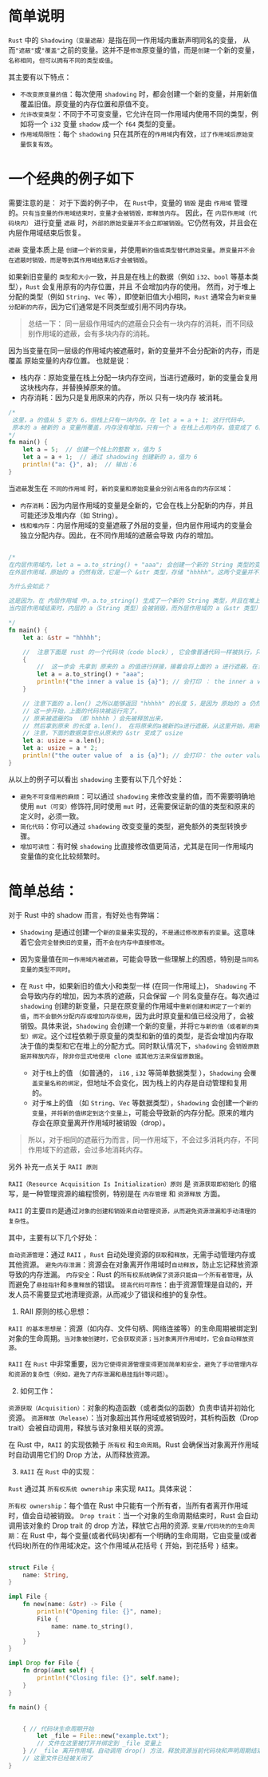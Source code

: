 
# 简单说明

`Rust` 中的 `Shadowing（变量遮蔽）`是指在同一作用域内重新声明同名的变量，
从而`"遮蔽"`或`"覆盖"`之前的变量。这并不是`修改`原变量的值，而是`创建`一个新的变量，`名称相同`，`但可以拥有不同的类型或值`。

其主要有以下特点：

 - `不改变原变量的值`：每次使用 `shadowing` 时，都会创建一个新的变量，并用新值覆盖旧值。原变量的内存位置和原值不变。
 - `允许改变类型`：不同于不可变变量，它允许在同一作用域内使用不同的类型，例如将一个 `i32` 变量 `shadow` 成一个 `f64` 类型的变量。
 - `作用域局限性`：每个 `shadowing` 只在其所在的`作用域`内有效，`过了作用域后原始变量恢复有效`。


# 一个经典的例子如下

需要注意的是： 对于下面的例子中，
在 `Rust`中，变量的 `销毁` 是由 `作用域` 管理的。`只有当变量的作用域结束时，变量才会被销毁，即释放内存`。
因此，在 `内层作用域（代码块内）` 进行变量 `遮蔽` 时，`外部的原始变量并不会立即被销毁`。它仍然有效，并且会在内层作用域结束后恢复。

`遮蔽` 变量本质上是 `创建一个新的变量`，并使用`新的值或类型替代原始变量`。`原变量并不会在遮蔽时销毁，而是等到其作用域结束后才会被销毁`。

如果新旧变量的 `类型`和`大小`一致，并且是在栈上的数据（例如 `i32`、`bool` 等基本类型），`Rust` 会复用原有的内存位置，并且 不会增加内存的使用。
然而，对于堆上分配的类型（例如 `String`、`Vec` 等），即使新旧值大小相同，`Rust` 通常会为`新变量分配新的内存`，因为它们通常是不同类型或引用不同内存块。


> 总结一下： 同一层级作用域内的遮蔽会只会有一块内存的消耗，而不同级别作用域的遮蔽，会有多块内存的消耗。

因为当变量在同一层级的作用域内被遮蔽时，新的变量并不会分配新的内存，而是 覆盖 原始变量的内存位置。
也就是说：
 - 栈内存：原始变量在栈上分配一块内存空间，当进行遮蔽时，新的变量会复用这块栈内存，并替换掉原来的值。
 - 内存消耗：因为只是复用原来的内存，所以 只有一块内存 被消耗。

```rust
/*
 这里，a 的值从 5 变为 6，但栈上只有一块内存。在 let a = a + 1; 这行代码中，
 原本的 a 被新的 a 变量所覆盖，内存没有增加，只有一个 a 在栈上占用内存，值变成了 6。
*/ 
fn main() {
    let a = 5;  // 创建一个栈上的整数 x，值为 5
    let a = a + 1;  // 通过 shadowing 创建新的 a，值为 6
    println!("a: {}", a);  // 输出：6
}


```


当`遮蔽`发生在 `不同的作用域` 时，`新的变量和原始变量会分别占用各自的内存区域`：
  - `内存消耗`：因为内层作用域的变量是全新的，它会在栈上分配新的内存，并且可能还涉及堆内存（如 String）。
  - `栈和堆内存`：内层作用域的变量遮蔽了外层的变量，但内层作用域内的变量会 独立分配内存。因此，在不同作用域的遮蔽会导致 内存的增加。

```rust

/*
在内层作用域内，let a = a.to_string() + "aaa"; 会创建一个新的 String 类型的变量 a，它会分配新的堆内存来存储 "hhhhhaaa"。
在外层作用域，原始的 a 仍然有效，它是一个 &str 类型，存储 "hhhhh"。这两个变量并不会共享内存，而是分别占用栈和堆上的内存区域。

为什么会如此？

这是因为，在 内层作用域 中，a.to_string() 生成了一个新的 String 类型，并且在堆上分配了内存。内层作用域的 a 会遮蔽外层作用域的 a，但是内层的 a 会创建新的内存块来存储数据。
当内层作用域结束时，内层的 a（String 类型）会被销毁，而外层作用域的 a（&str 类型）会恢复。

*/
fn main() {
    let a: &str = "hhhhh";

    //  注意下面是 rust 的一个代码块（code block）, 它会像普通代码一样被执行，只是不同点在于作用域的问题
    {
        //  这一步会 先拿到 原来的 a 的值进行拼接，接着会将上面的 a 进行遮蔽，在当前 代码块的作用域中使用新的 a
        let a = a.to_string() + "aaa"; 
        println!("the inner a value is {a}"); // 会打印 ： the inner a value is hhhhhaaa
    }

    // 注意下面的 a.len() 之所以能够返回 "hhhhh" 的长度 5，是因为 原始的 a 仍然在外部作用域中有效，并没有被销毁。
    // 这一步开始，上面的代码块被运行完了，
    // 原来被遮蔽的a （即 hhhhh ）会先被释放出来，
    // 然后拿到原来 的长度 a.len()， 在将原来的a被新的a进行遮蔽，从这里开始，用新的 a 将会作用于下面的整个过程
    // 注意，下面的数据类型也从原来的 &str 变成了 usize
    let a: usize = a.len();
    let a: usize = a * 2;
    println!("the outer value of  a is {a}"); // 会打印： the outer value of  a is 10
}


```


从以上的例子可以看出 `shadowing` 主要有以下几个好处：

 - `避免不可变借用的麻烦`：可以通过 `shadowing` 来修改变量的值，而不需要明确地使用 `mut（可变）`修饰符,同时使用 `mut` 时，还需要保证新的值的类型和原来的定义时，必须一致。
 - `简化代码`：你可以通过 `shadowing` 改变变量的类型，避免额外的类型转换步骤。
 - `增加可读性`：有时候 `shadowing` 比直接修改值更简洁，尤其是在同一作用域内变量值的变化比较频繁时。



# 简单总结：

对于 Rust 中的 shadow 而言，有好处也有弊端：

- `Shadowing` 是通过创建一个`新的变量`来实现的，`不是通过修改原有的变量`。这意味着它会`完全替换旧的变量`，而`不会在内存中直接修改`。
- 因为变量值在`同一作用域内被遮蔽`，可能会导致一些理解上的困惑，特别是`当同名变量的类型不同时`。
- 在 `Rust` 中，如果新旧的值大小和类型一样 (在同一作用域上)， `Shadowing` 不会导致内存的增加，因为本质的遮蔽，只会保留 `一个` 同名变量存在。每次通过 `shadowing` 创建的新变量，只是在原变量的作用域中`重新创建和绑定了一个新的值`，`而不会额外分配内存或增加内存使用`，因为此时原变量和值已经没用了，会被销毁。具体来说，`Shadowing` 会创建一个新的变量，并将`它与新的值（或者新的类型）绑定`。这个过程依赖于原变量的类型和新的值的类型，是否会增加内存取决于值的类型和它在堆上的分配方式。同时默认情况下，`shadowing` 会`销毁原数据并释放内存`，`除非你显式地使用 clone 或其他方法来保留原数据`。
   
   - 对于`栈`上的值 （如普通的， `i16` , `i32` 等简单数据类型 ），`Shadowing` 会`覆盖变量名称的绑定`，但地址不会变化，因为栈上的内存是自动管理和复用的。
   - 对于`堆`上的值 （如 `String`、`Vec` 等数据类型），`Shadowing` 会创建一个`新的变量`，`并将新的值绑定到这个变量上`，可能会导致新的内存分配。原来的堆内存会在原变量离开作用域时被销毁（drop）。

> 所以，对于相同的遮蔽行为而言，同一作用域下，不会过多消耗内存，不同作用域下的遮蔽，会过多地消耗内存。





另外 补充一点关于  `RAII 原则`

`RAII（Resource Acquisition Is Initialization）原则` 是 `资源获取即初始化` 的缩写，是一种管理资源的编程惯例，特别是在 `内存管理` 和 `资源释放` 方面。

`RAII` 的主要`目的`是通过`对象的创建和销毁来自动管理资源，从而避免资源泄漏和手动清理的复杂性`。

其中，主要有以下几个好处：

`自动资源管理`：通过 `RAII` ，`Rust` 自动处理资源的`获取`和`释放`，无需手动管理内存或其他资源。
`避免内存泄漏`：资源会在对象离开作用域时`自动释放`，防止忘记释放资源导致的内存泄漏。
`内存安全`：Rust 的`所有权系统确保了资源只能由一个所有者管理`，从而避免了`悬挂指针`和`多重释放`的错误。
`提高代码可靠性`：由于资源管理是自动的，开发人员不需要显式地清理资源，从而减少了错误和维护的复杂性。


1. RAII 原则的核心思想：

`RAII 的基本思想是`：资源（如内存、文件句柄、网络连接等）的生命周期被绑定到对象的生命周期。`当对象被创建时，它会获取资源；当对象离开作用域时，它会自动释放资源。`

`RAII` 在 `Rust` 中非常重要，`因为它使得资源管理变得更加简单和安全，避免了手动管理内存和资源的复杂性（例如，避免了内存泄漏和悬挂指针等问题）`。

2. 如何工作：

`资源获取（Acquisition）`：对象的构造函数（或者类似的函数）负责申请并初始化资源。
`资源释放（Release）`：当对象超出其作用域或被销毁时，其析构函数（Drop trait）会被自动调用，释放与该对象相关联的资源。

在 Rust 中，`RAII` 的实现依赖于 `所有权` 和`生命周期`。Rust 会确保当对象离开作用域时自动调用它们的 Drop 方法，从而释放资源。

3. `RAII` 在 `Rust` 中的实现：

`Rust` 通过其 `所有权系统 ownership` 来实现 `RAII`。具体来说：

`所有权 ownership`：每个值在 Rust 中只能有一个所有者，当所有者离开作用域时，值会自动被销毁。
`Drop trait`：当一个对象的生命周期结束时，Rust 会自动调用该对象的 Drop trait 的 drop 方法，释放它占用的资源.
`变量/代码块的的生命周期`：在 Rust 中，每个变量(或者代码块)都有一个明确的生命周期，它由变量(或者代码块)所在的作用域决定。这个作用域从花括号 `{` 开始，到花括号 `}` 结束。

```rust

struct File {
    name: String,
}

impl File {
    fn new(name: &str) -> File {
        println!("Opening file: {}", name);
        File {
            name: name.to_string(),
        }
    }
}

impl Drop for File {
    fn drop(&mut self) {
        println!("Closing file: {}", self.name);
    }
}

fn main() {


    { // 代码块生命周期开始
        let _file = File::new("example.txt");
        // 文件在这里被打开并绑定到 _file 变量上
    } // _file 离开作用域，自动调用 drop() 方法，释放资源当前代码块和声明周期结束
    // 这里文件已经被关闭了
}


```